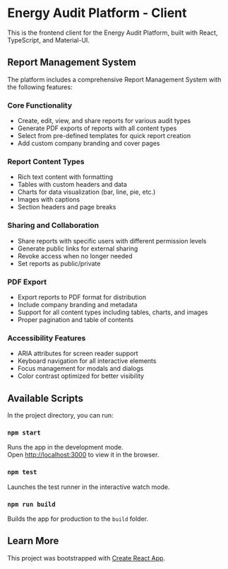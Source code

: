 # Energy Audit Platform - Client

This is the frontend client for the Energy Audit Platform, built with React, TypeScript, and Material-UI.

## Report Management System

The platform includes a comprehensive Report Management System with the following features:

### Core Functionality
- Create, edit, view, and share reports for various audit types
- Generate PDF exports of reports with all content types
- Select from pre-defined templates for quick report creation
- Add custom company branding and cover pages

### Report Content Types
- Rich text content with formatting
- Tables with custom headers and data
- Charts for data visualization (bar, line, pie, etc.)
- Images with captions
- Section headers and page breaks

### Sharing and Collaboration
- Share reports with specific users with different permission levels
- Generate public links for external sharing
- Revoke access when no longer needed
- Set reports as public/private

### PDF Export
- Export reports to PDF format for distribution
- Include company branding and metadata
- Support for all content types including tables, charts, and images
- Proper pagination and table of contents

### Accessibility Features
- ARIA attributes for screen reader support
- Keyboard navigation for all interactive elements
- Focus management for modals and dialogs
- Color contrast optimized for better visibility

## Available Scripts

In the project directory, you can run:

### `npm start`

Runs the app in the development mode.\
Open [http://localhost:3000](http://localhost:3000) to view it in the browser.

### `npm test`

Launches the test runner in the interactive watch mode.

### `npm run build`

Builds the app for production to the `build` folder.

## Learn More

This project was bootstrapped with [Create React App](https://github.com/facebook/create-react-app). 